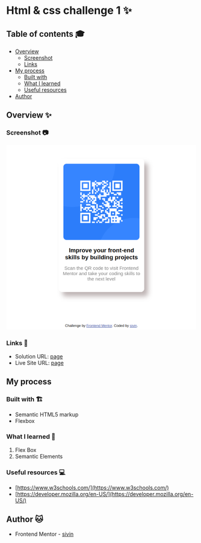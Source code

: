# Html & css  challenge  1 ✨

## Table of contents 🎓

- [Overview](#overview)
  - [Screenshot](#screenshot)
  - [Links](#links)
- [My process](#my-process)
  - [Built with](#built-with)
  - [What I learned](#what-i-learned)
  - [Useful resources](#useful-resources)
- [Author](#author)


## Overview ✨

### Screenshot 📷

![](./screenshot/Screenshot%20from%202023-10-03%2001-47-01.png)



### Links 🔗

- Solution URL: [page](https://www.frontendmentor.io/solutions/page-using-flexbox-wC6K7AO16Q)
- Live Site URL: [page](https://sivin-wi.github.io/QR-Code/)

## My process

### Built with 🏗

- Semantic HTML5 markup
- Flexbox


### What I learned 📕

1. Flex Box
2. Semantic Elements  

### Useful resources 💻

- [https://www.w3schools.com/](https://www.w3schools.com/) 
- [https://developer.mozilla.org/en-US/](https://developer.mozilla.org/en-US/)



## Author 🐱


- Frontend Mentor - [sivin](https://www.frontendmentor.io/profile/Sivin-Wi)





